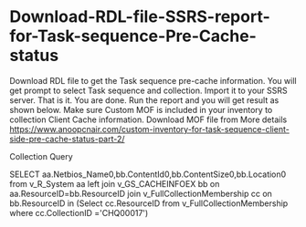 # Download-RDL-file-SSRS-report-for-Task-sequence-Pre-Cache-status
Download RDL file to get the Task sequence pre-cache information. You will get prompt to select Task sequence and collection.  Import it to your SSRS server. That is it. You are done. Run the report and you will get result as shown below.  Make sure Custom MOF is included in your inventory to collection Client Cache information. Download MOF file from 
More details https://www.anoopcnair.com/custom-inventory-for-task-sequence-client-side-pre-cache-status-part-2/


Collection Query 

SELECT aa.Netbios_Name0,bb.ContentId0,bb.ContentSize0,bb.Location0 from v_R_System aa left join v_GS_CACHEINFOEX bb on aa.ResourceID=bb.ResourceID join
v_FullCollectionMembership cc on bb.ResourceID in (Select cc.ResourceID from v_FullCollectionMembership where cc.CollectionID ='CHQ00017')

